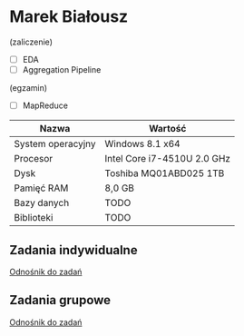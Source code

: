 # Marek Białousz

(zaliczenie)
- [ ] EDA
- [ ] Aggregation Pipeline

(egzamin)
- [ ] MapReduce


| Nazwa              | Wartość                      |
|--------------------|------------------------------|
| System operacyjny  | Windows 8.1 x64              |
| Procesor           | Intel Core i7-4510U 2.0 GHz  |
| Dysk               | Toshiba MQ01ABD025 1TB       |
| Pamięć RAM         | 8,0 GB                       |
| Bazy danych        | TODO                         |
| Biblioteki         | TODO                         |


## Zadania indywidualne
[Odnośnik do zadań](https://Mareks1.github.io/noSQL-projekt/)

## Zadania grupowe
[Odnośnik do zadań](https://romety2.github.io/nosql/)



<div class="text-center">
				<script src="https://embed.github.com/view/geojson/Mareks1/noSQL-projekt/master/data/map1.geojson"></script>
			</div>
</br>
